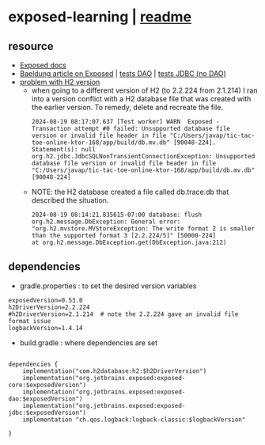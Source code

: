 # exposed-learning | [readme](../readme.md)

## resource
* [Exposed docs](https://jetbrains.github.io/Exposed)
* [Baeldung article on Exposed](https://www.baeldung.com/kotlin/exposed-persistence#3-foreign-keys) | [tests DAO](../app/src/test/kotlin/tictactoeonline/H2DatabaseBaeldungDAOStarWarsTest.kt) | [tests JDBC (no DAO)](../app/src/test/kotlin/tictactoeonline/H2DatabaseBaeldungStarWarsTest.kt)
* [problem with H2 version](https://stackoverflow.com/questions/40729216/h2-database-unsupported-database-file-version-or-invalid-file-header-in-file)
  * when going to a different version of H2 (to 2.2.224 from 2.1.214) I ran into a version conflict with a H2 database file
that was created with the earlier version. To remedy, delete and recreate the file. 
    ```text
    2024-08-19 08:17:07.637 [Test worker] WARN  Exposed - Transaction attempt #0 failed: Unsupported database file version or invalid file header in file "C:/Users/javap/tic-tac-toe-online-ktor-168/app/build/db.mv.db" [90048-224]. Statement(s): null
    org.h2.jdbc.JdbcSQLNonTransientConnectionException: Unsupported database file version or invalid file header in file "C:/Users/javap/tic-tac-toe-online-ktor-168/app/build/db.mv.db" [90048-224]
    ```
  * NOTE:
    the H2 database created a file called db.trace.db that described the situation.
    ```text
    2024-08-19 08:14:21.835615-07:00 database: flush
    org.h2.message.DbException: General error: "org.h2.mvstore.MVStoreException: The write format 2 is smaller than the supported format 3 [2.2.224/5]" [50000-224]
    at org.h2.message.DbException.get(DbException.java:212)
    ```


## dependencies
* gradle.properties : to set the desired version variables
```text
exposedVersion=0.53.0
h2DriverVersion=2.2.224
#h2DriverVersion=2.1.214  # note the 2.2.224 gave an invalid file format issue
logbackVersion=1.4.14
```
* build.gradle : where dependencies are set
```text

dependencies {
    implementation("com.h2database:h2:$h2DriverVersion")
    implementation("org.jetbrains.exposed:exposed-core:$exposedVersion")
    implementation("org.jetbrains.exposed:exposed-dao:$exposedVersion")
    implementation("org.jetbrains.exposed:exposed-jdbc:$exposedVersion")
    implementation "ch.qos.logback:logback-classic:$logbackVersion"

}
```